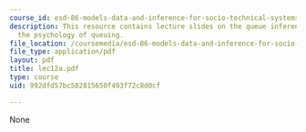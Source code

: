 ```yaml
---
course_id: esd-86-models-data-and-inference-for-socio-technical-systems-spring-2007
description: This resource contains lecture slides on the queue inference engine and
  the psychology of queuing.
file_location: /coursemedia/esd-86-models-data-and-inference-for-socio-technical-systems-spring-2007/992dfd57bc582815650f493f72c8d0cf_lec12a.pdf
file_type: application/pdf
layout: pdf
title: lec12a.pdf
type: course
uid: 992dfd57bc582815650f493f72c8d0cf

---
```

None